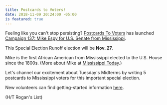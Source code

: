 ```yaml
---
title: Postcards to Voters!
date: 2018-11-09 20:24:00 -05:00
is featured: true
---
```


Feeling like you can't stop persisting?  [Postcards To Voters](https://postcardstovoters.org) has launched [Campaign 137: Mike Espy for U.S. Senate from Mississippi](https://postcardstovoters.org/2018/11/09/espy/).

This Special Election Runoff election will be **Nov. 27**.

Mike is the first African American from Mississippi elected to the U.S. House since the 1800s. (More about Mike at [Mississippi Today](https://mississippitoday.org/2018/10/29/mike-espy-32-years-after-historic-victory-and-fall-hopes-to-rise-to-moment-again/?link_id=3&can_id=9a7cc198611ac2a74f284fdda8e14f7e&source=email-party-time-2&email_referrer=email_452820&email_subject=thank-you-and-party-time).)

Let's channel our excitement about Tuesday's Midterms by writing 5 postcards to Mississippi voters for this important special election.

New volunteers can find getting-started information [here](https://postcardstovoters.org/volunteer/?link_id=4&can_id=9a7cc198611ac2a74f284fdda8e14f7e&source=email-party-time-2&email_referrer=email_452820&email_subject=thank-you-and-party-time).   

(H/T Rogan's List)